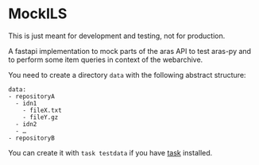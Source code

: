 # MockILS

This is just meant for development and testing, not for production.

A fastapi implementation to mock parts of the aras API to test aras-py and to perform some item queries in context of the webarchive.


You need to create a directory `data` with the following abstract structure:

```
data:
- repositoryA
  - idn1
    - fileX.txt
    - fileY.gz
  - idn2
  - …
- repositoryB
```

You can create it with `task testdata` if you have [task](https://taskfile.dev/) installed.
